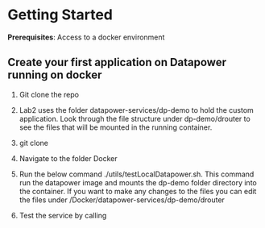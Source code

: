 # Getting Started

**Prerequisites**:
Access to a docker environment



## Create your first  application on Datapower running on docker

1. Git clone the repo

2. Lab2 uses the folder datapower-services/dp-demo to hold the custom application. Look through the file structure under dp-demo/drouter to see the files that will be mounted in the running container.

3. git clone 

4. Navigate to the folder Docker 

5. Run the below command ./utils/testLocalDatapower.sh.
   This command run the datapower image and mounts the dp-demo folder directory into the container.
   If you want to make any changes to the files you can edit the files under 
   /Docker/datapower-services/dp-demo/drouter

6. Test the service by calling 

